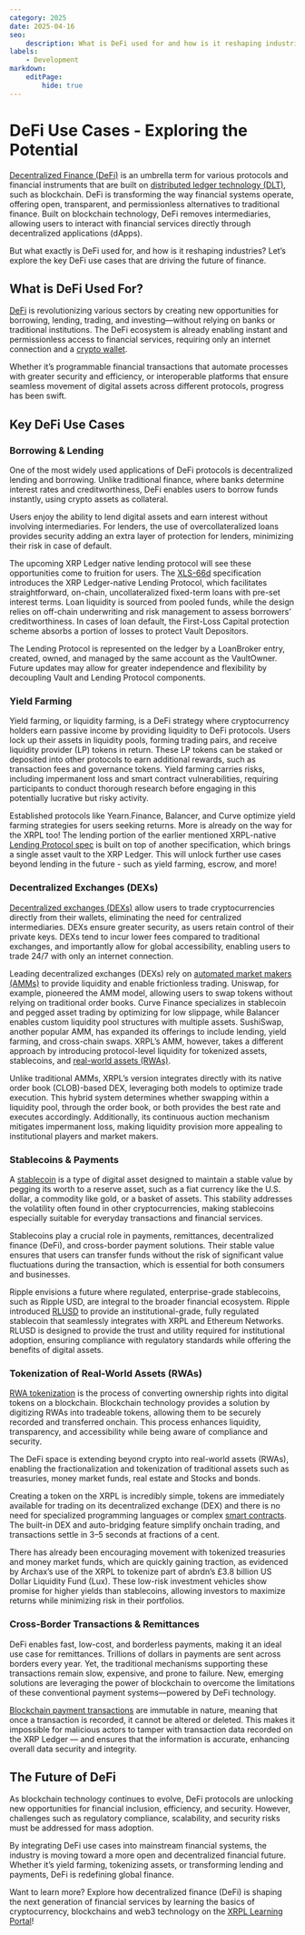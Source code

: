 ```yaml
---
category: 2025
date: 2025-04-16
seo:
    description: What is DeFi used for and how is it reshaping industries? Explore the key DeFi use cases that are driving the future of finance.
labels:
    - Development
markdown:
    editPage:
        hide: true
---
```

# DeFi Use Cases - Exploring the Potential

[Decentralized Finance (DeFi)](https://learn.xrpl.org/course/deep-dive-into-xrpl-defi/lesson/what-is-decentralized-finance/) is an umbrella term for various protocols and financial instruments that are built on [distributed ledger technology (DLT)](https://learn.xrpl.org/glossary/#distributed-ledger-technology-dlt), such as blockchain. DeFi is transforming the way financial systems operate, offering open, transparent, and permissionless alternatives to traditional finance. Built on blockchain technology, DeFi removes intermediaries, allowing users to interact with financial services directly through decentralized applications (dApps). 

But what exactly is DeFi used for, and how is it reshaping industries? Let’s explore the key DeFi use cases that are driving the future of finance.

## What is DeFi Used For?

[DeFi](https://xrpl.org/docs/use-cases/defi) is revolutionizing various sectors by creating new opportunities for borrowing, lending, trading, and investing—without relying on banks or traditional institutions. The DeFi ecosystem is already enabling instant and permissionless access to financial services, requiring only an internet connection and a [crypto wallet](https://xrpl.org/docs/introduction/crypto-wallets).

Whether it’s programmable financial transactions that automate processes with greater security and efficiency, or interoperable platforms that ensure seamless movement of digital assets across different protocols, progress has been swift. 


## Key DeFi Use Cases

### Borrowing & Lending

One of the most widely used applications of DeFi protocols is decentralized lending and borrowing. Unlike traditional finance, where banks determine interest rates and creditworthiness, DeFi enables users to borrow funds instantly, using crypto assets as collateral. 

Users enjoy the ability to lend digital assets and earn interest without involving intermediaries. For lenders, the use of overcollateralized loans provides security adding an extra layer of protection for lenders, minimizing their risk in case of default.

The upcoming XRP Ledger native lending protocol will see these opportunities come to fruition for users. The [XLS-66d](https://github.com/XRPLF/XRPL-Standards/pull/240) specification introduces the XRP Ledger-native Lending Protocol, which facilitates straightforward, on-chain, uncollateralized fixed-term loans with pre-set interest terms. Loan liquidity is sourced from pooled funds, while the design relies on off-chain underwriting and risk management to assess borrowers’ creditworthiness. In cases of loan default, the First-Loss Capital protection scheme absorbs a portion of losses to protect Vault Depositors. 

The Lending Protocol is represented on the ledger by a LoanBroker entry, created, owned, and managed by the same account as the VaultOwner. Future updates may allow for greater independence and flexibility by decoupling Vault and Lending Protocol components.

### Yield Farming

Yield farming, or liquidity farming, is a DeFi strategy where cryptocurrency holders earn passive income by providing liquidity to DeFi protocols. Users lock up their assets in liquidity pools, forming trading pairs, and receive liquidity provider (LP) tokens in return. These LP tokens can be staked or deposited into other protocols to earn additional rewards, such as transaction fees and governance tokens. Yield farming carries risks, including impermanent loss and smart contract vulnerabilities, requiring participants to conduct thorough research before engaging in this potentially lucrative but risky activity.

Established protocols like Yearn.Finance, Balancer, and Curve optimize yield farming strategies for users seeking returns. More is already on the way for the XRPL too! The lending portion of the earlier mentioned XRPL-native [Lending Protocol spec](https://github.com/XRPLF/XRPL-Standards/discussions/190) is built on top of another specification, which brings a single asset vault to the XRP Ledger. This will unlock further use cases beyond lending in the future - such as yield farming, escrow, and more!

### Decentralized Exchanges (DEXs)

[Decentralized exchanges (DEXs)](https://xrpl.org/docs/concepts/tokens/decentralized-exchange) allow users to trade cryptocurrencies directly from their wallets, eliminating the need for centralized intermediaries. DEXs ensure greater security, as users retain control of their private keys. DEXs tend to incur lower fees compared to traditional exchanges, and importantly allow for global accessibility, enabling users to trade 24/7 with only an internet connection. 

Leading decentralized exchanges (DEXs) rely on [automated market makers (AMMs)](https://xrpl.org/docs/concepts/tokens/decentralized-exchange/automated-market-makers) to provide liquidity and enable frictionless trading. Uniswap, for example, pioneered the AMM model, allowing users to swap tokens without relying on traditional order books. Curve Finance specializes in stablecoin and pegged asset trading by optimizing for low slippage, while Balancer enables custom liquidity pool structures with multiple assets. SushiSwap, another popular AMM, has expanded its offerings to include lending, yield farming, and cross-chain swaps. XRPL’s AMM, however, takes a different approach by introducing protocol-level liquidity for tokenized assets, stablecoins, and [real-world assets (RWAs)](https://xrpl.org/docs/use-cases/tokenization/real-world-assets). 

Unlike traditional AMMs, XRPL’s version integrates directly with its native order book (CLOB)-based DEX, leveraging both models to optimize trade execution. This hybrid system determines whether swapping within a liquidity pool, through the order book, or both provides the best rate and executes accordingly. Additionally, its continuous auction mechanism mitigates impermanent loss, making liquidity provision more appealing to institutional players and market makers.

### Stablecoins & Payments

A [stablecoin](https://ripple.com/insights/stablecoin/) is a type of digital asset designed to maintain a stable value by pegging its worth to a reserve asset, such as a fiat currency like the U.S. dollar, a commodity like gold, or a basket of assets. This stability addresses the volatility often found in other cryptocurrencies, making stablecoins especially suitable for everyday transactions and financial services. 

Stablecoins play a crucial role in payments, remittances, decentralized finance (DeFi), and cross-border payment solutions. Their stable value ensures that users can transfer funds without the risk of significant value fluctuations during the transaction, which is essential for both consumers and businesses.

Ripple envisions a future where regulated, enterprise-grade stablecoins, such as Ripple USD, are integral to the broader financial ecosystem. Ripple introduced [RLUSD](https://ripple.com/solutions/stablecoin/) to provide an institutional-grade, fully regulated stablecoin that seamlessly integrates with XRPL and Ethereum Networks. RLUSD is designed to provide the trust and utility required for institutional adoption, ensuring compliance with regulatory standards while offering the benefits of digital assets.

### Tokenization of Real-World Assets (RWAs)

[RWA tokenization](https://xrpl.org/docs/use-cases/tokenization/real-world-assets) is the process of converting ownership rights into digital tokens on a blockchain. Blockchain technology provides a solution by digitizing RWAs into tradeable tokens, allowing them to be securely recorded and transferred onchain. This process enhances liquidity, transparency, and accessibility while being aware of compliance and security.

The DeFi space is extending beyond crypto into real-world assets (RWAs), enabling the fractionalization and tokenization of traditional assets such as treasuries, money market funds, real estate and Stocks and bonds.

Creating a token on the XRPL is incredibly simple, tokens are immediately available for trading on its decentralized exchange (DEX) and there is no need for specialized programming languages or complex [smart contracts](https://xrpl.org/docs/use-cases/payments/smart-contracts-uc). The built-in DEX and auto-bridging feature simplify onchain trading, and transactions settle in 3–5 seconds at fractions of a cent.

There has already been encouraging movement with tokenized treasuries and money market funds, which are quickly gaining traction, as evidenced by Archax’s use of the XRPL to tokenize part of abrdn’s £3.8 billion US Dollar Liquidity Fund (Lux). These low-risk investment vehicles show promise for higher yields than stablecoins, allowing investors to maximize returns while minimizing risk in their portfolios.

### Cross-Border Transactions & Remittances

DeFi enables fast, low-cost, and borderless payments, making it an ideal use case for remittances. Trillions of dollars in payments are sent across borders every year. Yet, the traditional mechanisms supporting these transactions remain slow, expensive, and prone to failure. New, emerging solutions are leveraging the power of blockchain to overcome the limitations of these conventional payment systems—powered by DeFi technology.

[Blockchain payment transactions](https://xrpl.org/docs/use-cases/payments) are immutable in nature, meaning that once a transaction is recorded, it cannot be altered or deleted. This makes it impossible for malicious actors to tamper with transaction data recorded on the XRP Ledger — and ensures that the information is accurate, enhancing overall data security and integrity.

## The Future of DeFi

As blockchain technology continues to evolve, DeFi protocols are unlocking new opportunities for financial inclusion, efficiency, and security. However, challenges such as regulatory compliance, scalability, and security risks must be addressed for mass adoption.

By integrating DeFi use cases into mainstream financial systems, the industry is moving toward a more open and decentralized financial future. Whether it’s yield farming, tokenizing assets, or transforming lending and payments, DeFi is redefining global finance.

Want to learn more? Explore how decentralized finance (DeFi) is shaping the next generation of financial services by learning the basics of cryptocurrency, blockchains and web3 technology on the [XRPL Learning Portal](https://learn.xrpl.org/course/blockchain-and-crypto-basics/)!